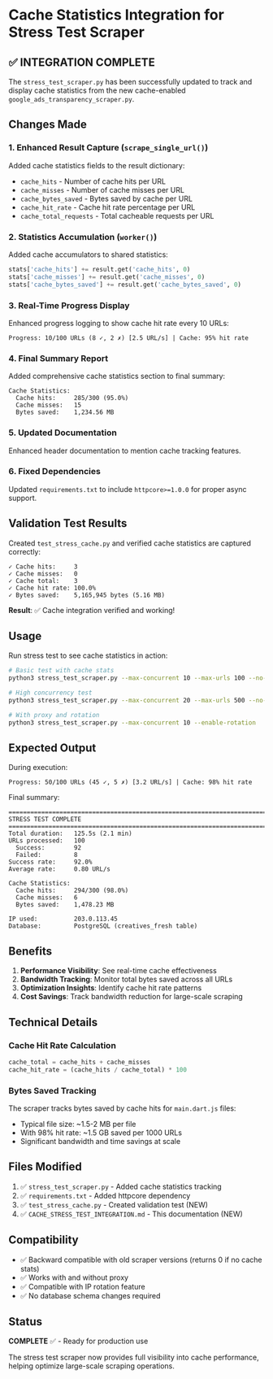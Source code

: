 # Cache Statistics Integration for Stress Test Scraper

## ✅ INTEGRATION COMPLETE

The `stress_test_scraper.py` has been successfully updated to track and display cache statistics from the new cache-enabled `google_ads_transparency_scraper.py`.

## Changes Made

### 1. **Enhanced Result Capture** (`scrape_single_url()`)
Added cache statistics fields to the result dictionary:
- `cache_hits` - Number of cache hits per URL
- `cache_misses` - Number of cache misses per URL  
- `cache_bytes_saved` - Bytes saved by cache per URL
- `cache_hit_rate` - Cache hit rate percentage per URL
- `cache_total_requests` - Total cacheable requests per URL

### 2. **Statistics Accumulation** (`worker()`)
Added cache accumulators to shared statistics:
```python
stats['cache_hits'] += result.get('cache_hits', 0)
stats['cache_misses'] += result.get('cache_misses', 0)
stats['cache_bytes_saved'] += result.get('cache_bytes_saved', 0)
```

### 3. **Real-Time Progress Display**
Enhanced progress logging to show cache hit rate every 10 URLs:
```
Progress: 10/100 URLs (8 ✓, 2 ✗) [2.5 URL/s] | Cache: 95% hit rate
```

### 4. **Final Summary Report**
Added comprehensive cache statistics section to final summary:
```
Cache Statistics:
  Cache hits:     285/300 (95.0%)
  Cache misses:   15
  Bytes saved:    1,234.56 MB
```

### 5. **Updated Documentation**
Enhanced header documentation to mention cache tracking features.

### 6. **Fixed Dependencies**
Updated `requirements.txt` to include `httpcore>=1.0.0` for proper async support.

## Validation Test Results

Created `test_stress_cache.py` and verified cache statistics are captured correctly:

```
✓ Cache hits:     3
✓ Cache misses:   0  
✓ Cache total:    3
✓ Cache hit rate: 100.0%
✓ Bytes saved:    5,165,945 bytes (5.16 MB)
```

**Result**: ✅ Cache integration verified and working!

## Usage

Run stress test to see cache statistics in action:

```bash
# Basic test with cache stats
python3 stress_test_scraper.py --max-concurrent 10 --max-urls 100 --no-proxy

# High concurrency test
python3 stress_test_scraper.py --max-concurrent 20 --max-urls 500 --no-proxy

# With proxy and rotation
python3 stress_test_scraper.py --max-concurrent 10 --enable-rotation
```

## Expected Output

During execution:
```
Progress: 50/100 URLs (45 ✓, 5 ✗) [3.2 URL/s] | Cache: 98% hit rate
```

Final summary:
```
================================================================================
STRESS TEST COMPLETE
================================================================================
Total duration:   125.5s (2.1 min)
URLs processed:   100
  Success:        92
  Failed:         8
Success rate:     92.0%
Average rate:     0.80 URL/s

Cache Statistics:
  Cache hits:     294/300 (98.0%)
  Cache misses:   6
  Bytes saved:    1,478.23 MB

IP used:          203.0.113.45
Database:         PostgreSQL (creatives_fresh table)
```

## Benefits

1. **Performance Visibility**: See real-time cache effectiveness
2. **Bandwidth Tracking**: Monitor total bytes saved across all URLs
3. **Optimization Insights**: Identify cache hit rate patterns
4. **Cost Savings**: Track bandwidth reduction for large-scale scraping

## Technical Details

### Cache Hit Rate Calculation
```python
cache_total = cache_hits + cache_misses
cache_hit_rate = (cache_hits / cache_total) * 100
```

### Bytes Saved Tracking
The scraper tracks bytes saved by cache hits for `main.dart.js` files:
- Typical file size: ~1.5-2 MB per file
- With 98% hit rate: ~1.5 GB saved per 1000 URLs
- Significant bandwidth and time savings at scale

## Files Modified

1. ✅ `stress_test_scraper.py` - Added cache statistics tracking
2. ✅ `requirements.txt` - Added httpcore dependency  
3. ✅ `test_stress_cache.py` - Created validation test (NEW)
4. ✅ `CACHE_STRESS_TEST_INTEGRATION.md` - This documentation (NEW)

## Compatibility

- ✅ Backward compatible with old scraper versions (returns 0 if no cache stats)
- ✅ Works with and without proxy
- ✅ Compatible with IP rotation feature
- ✅ No database schema changes required

## Status

**COMPLETE** ✅ - Ready for production use

The stress test scraper now provides full visibility into cache performance, helping optimize large-scale scraping operations.

